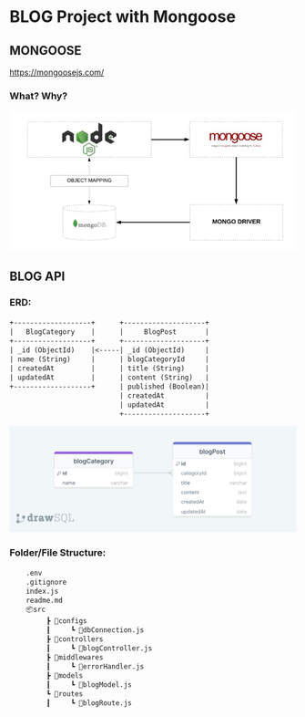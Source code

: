 # BLOG Project with Mongoose

## MONGOOSE

https://mongoosejs.com/

### What? Why?

![](./mongoose.png)

## BLOG API

### ERD:
```
+-------------------+      +--------------------+
|   BlogCategory    |      |     BlogPost       |
+-------------------+      +--------------------+
| _id (ObjectId)    |<-----| _id (ObjectId)     |
| name (String)     |      | blogCategoryId     |
| createdAt         |      | title (String)     |
| updatedAt         |      | content (String)   |
+-------------------+      | published (Boolean)|
                           | createdAt          |
                           | updatedAt          |
                           +--------------------+

```
![ERD](./erdBlogAPI.png)

### Folder/File Structure:

```
    .env
    .gitignore
    index.js
    readme.md
    📦src
         ┣ 📂configs
         ┃     ┗ 📜dbConnection.js
         ┣ 📂controllers
         ┃     ┗ 📜blogController.js
         ┣ 📂middlewares
         ┃     ┗ 📜errorHandler.js
         ┣ 📂models
         ┃     ┗ 📜blogModel.js
         ┗ 📂routes
         ┃     ┗ 📜blogRoute.js
```